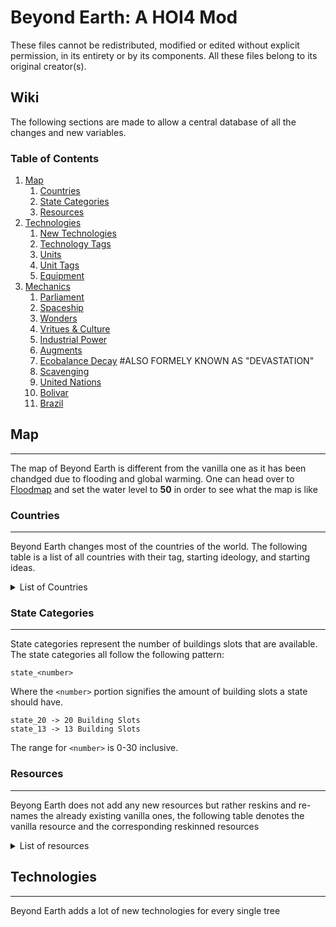 # Beyond Earth: A HOI4 Mod
These files cannot be redistributed, modified or edited without explicit permission, in its entirety or by its components. All these files belong to its original creator(s).

## Wiki
The following sections are made to allow a central database of all the changes and new variables.

### Table of Contents
1. [Map](#map)
    1. [Countries](#countries)
    2. [State Categories](#states)
    3. [Resources](#resources)
2. [Technologies](#technologies)
    1. [New Technologies](#newtechnologies)
    2. [Technology Tags](#technologytags)
    3. [Units](#units)
    4. [Unit Tags](#unittags)
    5. [Equipment](#equipment)
3. [Mechanics](#mechanics)
    1. [Parliament](#parliament)
    2. [Spaceship](#spaceship)
    3. [Wonders](#wonders)
    4. [Vritues & Culture](#virtuesandculture)
    5. [Industrial Power](#industrialpower)
    6. [Augments](#augments)
    7. [Ecobalance Decay](#ecobalance) #ALSO FORMELY KNOWN AS "DEVASTATION"
    8. [Scavenging](#scavenging)
    9. [United Nations](#un)
    10. [Bolivar](#bolivar)
    11. [Brazil](#brazil)

## Map <a name="map"></a>
---
The map of Beyond Earth is different from the vanilla one as it has been chandged due to flooding and global warming. One can head over to [Floodmap](https://www.floodmap.net/) and set the water level to **50** in order to see what the map is like
### Countries <a name="countries"></a>
---
Beyond Earth changes most of the countries of the world. The following table is a list of all countries with their tag, starting ideology, and starting ideas.
<details >
<summary>List of Countries</summary>

| Country Name | Country Tag | Starting Ideology | Starting Ideas | Starting Laws|
|:-------------|:------------|:------------------|:---------------|:--------|
| Franco-Iberia| FRA |Purity| FRA_second_renaissance<br>FRA_mediterranean_business<br>FRA_federal_assembly|Digital Democracy<br>Partial Economic Mobilization<br>Export Focus<br>Limited Conscription |

</details>

### State Categories <a name="states"></a>
---
State categories represent the number of buildings slots that are available. The state categories all follow the following pattern:
```
state_<number>
```
Where the `<number>` portion signifies the amount of building slots a state should have.
```
state_20 -> 20 Building Slots
state_13 -> 13 Building Slots
```
The range for `<number>` is 0-30 inclusive.

### Resources <a name="resources"></a>
---
Beyong Earth does not add any new resources but rather reskins and re-names the already existing vanilla ones, the following table denotes the vanilla resource and the corresponding reskinned resources

<details>
<summary>List of resources</summary>

| Vanilla Resource | Reskinned Resource    | Localization Key               |
|------------------|-----------------------|--------------------------------|
| Oil              | Energy                | PRODUCTION_MATERIALS_OIL       |
| Aluminium        | Polymers              | PRODUCTION_MATERIALS_ALUMINIUM |
| Rubber           | Battery Materials     | PRODUCTION_MATERIALS_RUBBER    |
| Chromium         | Superconductors       | PRODUCTION_MATERIALS_CHROMIUM  |
| Steel            | Superalloys           | PRODUCTION_MATERIALS_STEEL     |
| Tungsten         | Electronic Components | PRODUCTION_MATERIALS_TUNGSTEN  |
</details>

## Technologies
---
Beyond Earth adds a lot of new technologies for every single tree